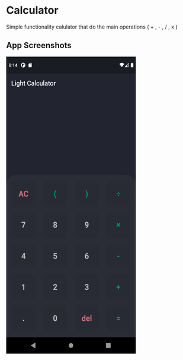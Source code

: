 # Calculator

Simple functionality calulator that do the main operations ( + , - , / , x )

## App Screenshots

<img src="https://github.com/Nidal-J/Calculator-/blob/main/screenshots/app_screenshot.png" height="800" width="350">
